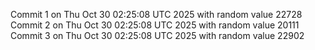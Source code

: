 Commit 1 on Thu Oct 30 02:25:08 UTC 2025 with random value 22728
Commit 2 on Thu Oct 30 02:25:08 UTC 2025 with random value 20111
Commit 3 on Thu Oct 30 02:25:08 UTC 2025 with random value 22902
